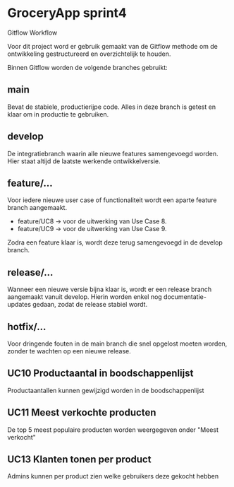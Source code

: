 # GroceryApp sprint4

Gitflow Workflow

Voor dit project word er gebruik gemaakt van de Gitflow methode om de ontwikkeling gestructureerd en overzichtelijk te houden.

Binnen Gitflow worden de volgende branches gebruikt:


## main
Bevat de stabiele, productierijpe code. Alles in deze branch is getest en klaar om in productie te gebruiken.


## develop
De integratiebranch waarin alle nieuwe features samengevoegd worden. Hier staat altijd de laatste werkende ontwikkelversie.


## feature/…
Voor iedere nieuwe user case of functionaliteit wordt een aparte feature branch aangemaakt.

- feature/UC8 → voor de uitwerking van Use Case 8.
- feature/UC9 → voor de uitwerking van Use Case 9.


Zodra een feature klaar is, wordt deze terug samengevoegd in de develop branch.


## release/…
Wanneer een nieuwe versie bijna klaar is, wordt er een release branch aangemaakt vanuit develop. Hierin worden enkel nog documentatie-updates gedaan, zodat de release stabiel wordt.


## hotfix/…
 Voor dringende fouten in de main branch die snel opgelost moeten worden, zonder te wachten op een nieuwe release.


    

## UC10 Productaantal in boodschappenlijst
Productaantallen kunnen gewijzigd worden in de boodschappenlijst

## UC11 Meest verkochte producten
De top 5 meest populaire producten worden weergegeven onder "Meest verkocht"

## UC13 Klanten tonen per product  
Admins kunnen per product zien welke gebruikers deze gekocht hebben

  
